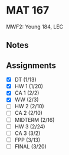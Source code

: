 # MAT 167
MWF2: Young 184, LEC
## Notes
## Assignments
- [x] DT (1/13)
- [x] HW 1 (1/20)
- [x] CA 1 (2/2)
- [x] WW (2/3)
- [ ] HW 2 (2/10)
- [ ] CA 2 (2/10)
- [ ] MIDTERM (2/16)
- [ ] HW 3 (2/24)
- [ ] CA 3 (3/2)
- [ ] FPP (3/13)
- [ ] FINAL (3/20)